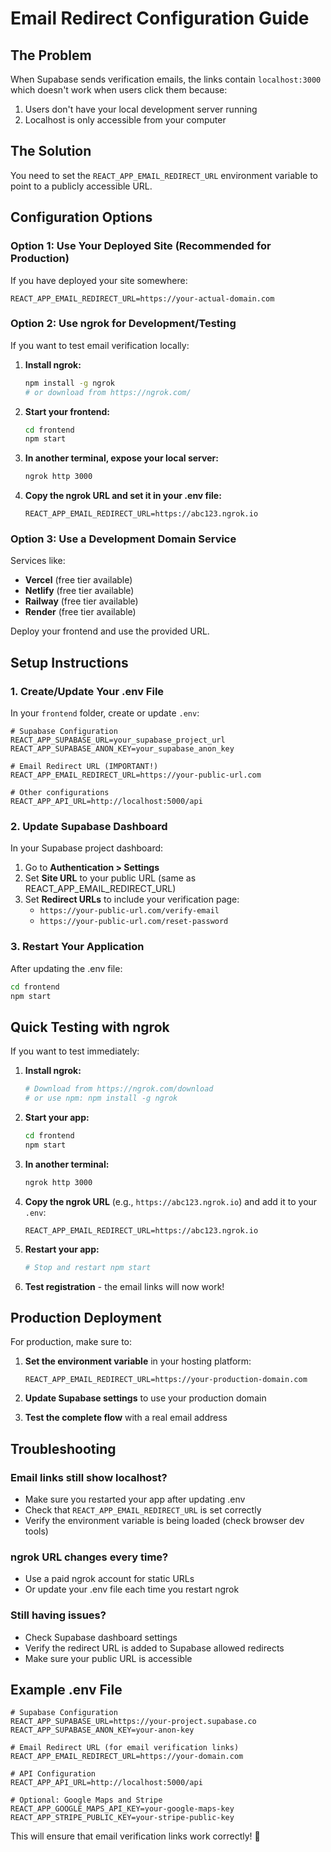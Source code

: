 # Email Redirect Configuration Guide

## The Problem
When Supabase sends verification emails, the links contain `localhost:3000` which doesn't work when users click them because:
1. Users don't have your local development server running
2. Localhost is only accessible from your computer

## The Solution
You need to set the `REACT_APP_EMAIL_REDIRECT_URL` environment variable to point to a publicly accessible URL.

## Configuration Options

### Option 1: Use Your Deployed Site (Recommended for Production)
If you have deployed your site somewhere:

```env
REACT_APP_EMAIL_REDIRECT_URL=https://your-actual-domain.com
```

### Option 2: Use ngrok for Development/Testing
If you want to test email verification locally:

1. **Install ngrok:**
   ```bash
   npm install -g ngrok
   # or download from https://ngrok.com/
   ```

2. **Start your frontend:**
   ```bash
   cd frontend
   npm start
   ```

3. **In another terminal, expose your local server:**
   ```bash
   ngrok http 3000
   ```

4. **Copy the ngrok URL and set it in your .env file:**
   ```env
   REACT_APP_EMAIL_REDIRECT_URL=https://abc123.ngrok.io
   ```

### Option 3: Use a Development Domain Service
Services like:
- **Vercel** (free tier available)
- **Netlify** (free tier available)
- **Railway** (free tier available)
- **Render** (free tier available)

Deploy your frontend and use the provided URL.

## Setup Instructions

### 1. Create/Update Your .env File
In your `frontend` folder, create or update `.env`:

```env
# Supabase Configuration
REACT_APP_SUPABASE_URL=your_supabase_project_url
REACT_APP_SUPABASE_ANON_KEY=your_supabase_anon_key

# Email Redirect URL (IMPORTANT!)
REACT_APP_EMAIL_REDIRECT_URL=https://your-public-url.com

# Other configurations
REACT_APP_API_URL=http://localhost:5000/api
```

### 2. Update Supabase Dashboard
In your Supabase project dashboard:

1. Go to **Authentication > Settings**
2. Set **Site URL** to your public URL (same as REACT_APP_EMAIL_REDIRECT_URL)
3. Set **Redirect URLs** to include your verification page:
   - `https://your-public-url.com/verify-email`
   - `https://your-public-url.com/reset-password`

### 3. Restart Your Application
After updating the .env file:
```bash
cd frontend
npm start
```

## Quick Testing with ngrok

If you want to test immediately:

1. **Install ngrok:**
   ```bash
   # Download from https://ngrok.com/download
   # or use npm: npm install -g ngrok
   ```

2. **Start your app:**
   ```bash
   cd frontend
   npm start
   ```

3. **In another terminal:**
   ```bash
   ngrok http 3000
   ```

4. **Copy the ngrok URL** (e.g., `https://abc123.ngrok.io`) and add it to your `.env`:
   ```env
   REACT_APP_EMAIL_REDIRECT_URL=https://abc123.ngrok.io
   ```

5. **Restart your app:**
   ```bash
   # Stop and restart npm start
   ```

6. **Test registration** - the email links will now work!

## Production Deployment

For production, make sure to:

1. **Set the environment variable** in your hosting platform:
   ```env
   REACT_APP_EMAIL_REDIRECT_URL=https://your-production-domain.com
   ```

2. **Update Supabase settings** to use your production domain

3. **Test the complete flow** with a real email address

## Troubleshooting

### Email links still show localhost?
- Make sure you restarted your app after updating .env
- Check that `REACT_APP_EMAIL_REDIRECT_URL` is set correctly
- Verify the environment variable is being loaded (check browser dev tools)

### ngrok URL changes every time?
- Use a paid ngrok account for static URLs
- Or update your .env file each time you restart ngrok

### Still having issues?
- Check Supabase dashboard settings
- Verify the redirect URL is added to Supabase allowed redirects
- Make sure your public URL is accessible

## Example .env File

```env
# Supabase Configuration
REACT_APP_SUPABASE_URL=https://your-project.supabase.co
REACT_APP_SUPABASE_ANON_KEY=your-anon-key

# Email Redirect URL (for email verification links)
REACT_APP_EMAIL_REDIRECT_URL=https://your-domain.com

# API Configuration
REACT_APP_API_URL=http://localhost:5000/api

# Optional: Google Maps and Stripe
REACT_APP_GOOGLE_MAPS_API_KEY=your-google-maps-key
REACT_APP_STRIPE_PUBLIC_KEY=your-stripe-public-key
```

This will ensure that email verification links work correctly! 🎉
